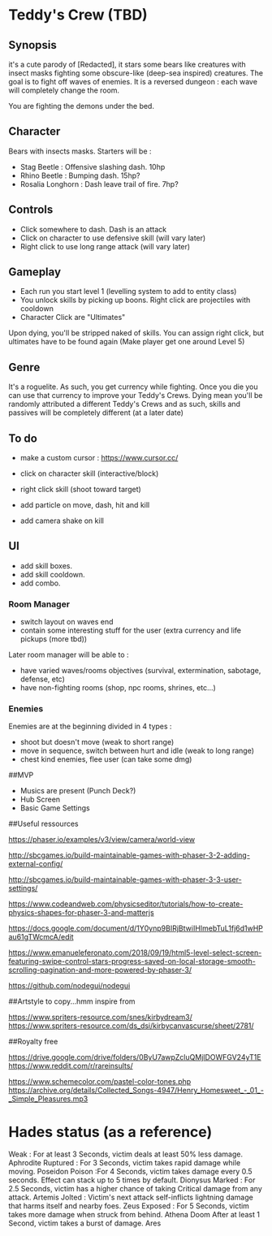 # Teddy's Crew (TBD)

## Synopsis

it's a cute parody of [Redacted], it stars some bears like creatures with insect masks fighting some obscure-like (deep-sea inspired) creatures.
The goal is to fight off waves of enemies.
It is a reversed dungeon : each wave will completely change the room.

You are fighting the demons under the bed.

## Character
Bears with insects masks. Starters will be :
- Stag Beetle : Offensive slashing dash. 10hp
- Rhino Beetle : Bumping dash. 15hp?
- Rosalia Longhorn : Dash leave trail of fire. 7hp?

## Controls

- Click somewhere to dash. Dash is an attack
- Click on character to use defensive skill (will vary later)
- Right click to use long range attack (will vary later)

## Gameplay

- Each run you start level 1 (levelling system to add to entity class)
- You unlock skills by picking up boons. Right click are projectiles with cooldown
- Character Click are "Ultimates"

Upon dying, you'll be stripped naked of skills. You can assign right click, but  ultimates have to be found again (Make player get one around Level 5)

## Genre

It's a roguelite. As such, you get currency while fighting.
Once you die you can use that currency to improve your Teddy's Crews.
Dying mean you'll be randomly attributed a different Teddy's Crews and as such,
skills and passives will be completely different (at a later date)

## To do

- make a custom cursor : https://www.cursor.cc/
- click on character skill (interactive/block)
- right click skill (shoot toward target)

- add particle on move, dash, hit and kill
- add camera shake on kill

## UI

- add skill boxes.
- add skill cooldown.
- add combo.

### Room Manager

- switch layout on waves end
- contain some interesting stuff for the user (extra currency and life pickups (more tbd))

Later room manager will be able to :
- have varied waves/rooms objectives (survival, extermination, sabotage, defense, etc)
- have non-fighting rooms (shop, npc rooms, shrines, etc...)

### Enemies

Enemies  are at the beginning divided in 4 types :
- shoot but doesn't move (weak to short range)
- move in sequence, switch between hurt and idle (weak to long range)
- chest kind enemies, flee user (can take some dmg)

##MVP

- Musics are present (Punch Deck?)
- Hub Screen
- Basic Game Settings

##Useful ressources

https://phaser.io/examples/v3/view/camera/world-view

http://sbcgames.io/build-maintainable-games-with-phaser-3-2-adding-external-config/

http://sbcgames.io/build-maintainable-games-with-phaser-3-3-user-settings/

https://www.codeandweb.com/physicseditor/tutorials/how-to-create-physics-shapes-for-phaser-3-and-matterjs

https://docs.google.com/document/d/1Y0ynp9BIRjBtwiIHImebTuL1fj6d1wHPau61gTWcmcA/edit

https://www.emanueleferonato.com/2018/09/19/html5-level-select-screen-featuring-swipe-control-stars-progress-saved-on-local-storage-smooth-scrolling-pagination-and-more-powered-by-phaser-3/

https://github.com/nodegui/nodegui

##Artstyle to copy...hmm inspire from

https://www.spriters-resource.com/snes/kirbydream3/
https://www.spriters-resource.com/ds_dsi/kirbycanvascurse/sheet/2781/

##Royalty free

https://drive.google.com/drive/folders/0ByU7awpZcluQMjlDOWFGV24yT1E
https://www.reddit.com/r/rareinsults/

https://www.schemecolor.com/pastel-color-tones.php
https://archive.org/details/Collected_Songs-4947/Henry_Homesweet_-_01_-_Simple_Pleasures.mp3


# Hades status (as a reference)

Weak :	For at least 3 Seconds, victim deals at least 50% less damage.	Aphrodite
Ruptured :	For 3 Seconds, victim takes rapid damage while moving.	Poseidon
Poison	:For 4 Seconds, victim takes damage every 0.5 seconds. Effect can stack up to 5 times by default.	Dionysus
Marked :	For 2.5 Seconds, victim has a higher chance of taking Critical damage from any attack.	Artemis
Jolted :	Victim's next attack self-inflicts lightning damage that harms itself and nearby foes.	Zeus
Exposed :	For 5 Seconds, victim takes more damage when struck from behind.	Athena
Doom	After at least 1 Second, victim takes a burst of damage.	Ares
